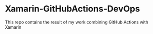 # Xamarin-GitHubActions-DevOps
 This repo contains the result of my work combining GitHub Actions with Xamarin
